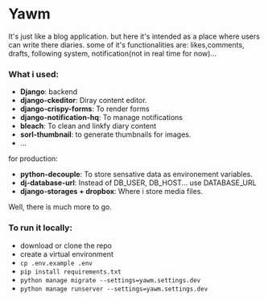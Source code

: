 # Yawm
It's just like a blog application. but here it's intended as a place where users can write there diaries. some of it's functionalities are: likes,comments, drafts, following system, notification(not in real time for now)...

### What i used:

-  **Django**: backend
-  **django-ckeditor**: Diray content editor.
-  **django-crispy-forms**: To render forms
-  **django-notification-hq**: To manage notifications
-  **bleach**: To clean and linkfy diary content
-  **sorl-thumbnail**: to generate thumbnails for images.
-  ...

for production:

-  **python-decouple**: To store sensative data as environement variables.
-  **dj-database-url**: Instead of DB_USER, DB_HOST... use DATABASE_URL
-  **django-storages + dropbox**: Where i store media files.

Well, there is much more to go.

### To run it locally:
- download or clone the repo
- create a virtual environment
- `cp .env.example .env`
- `pip install requirements.txt`
- `python manage migrate --settings=yawm.settings.dev`
- `python manage runserver --settings=yawm.settings.dev`
 